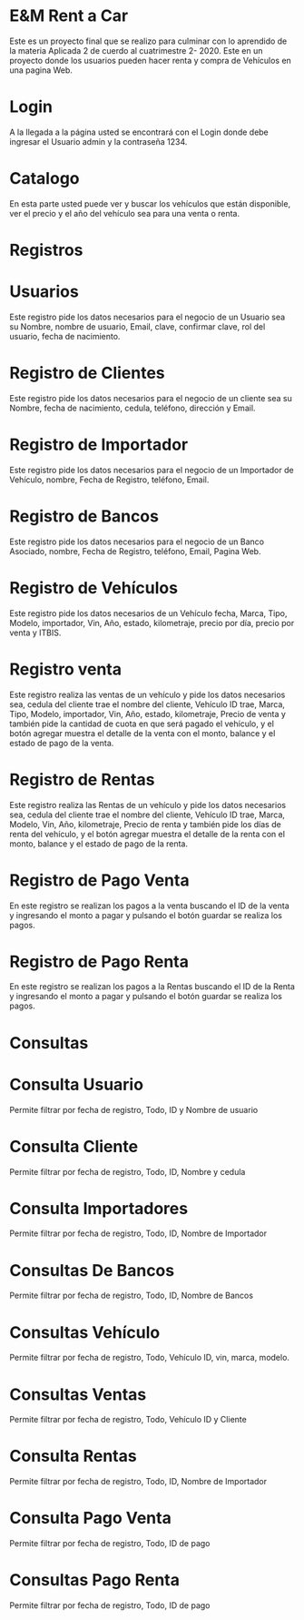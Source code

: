 # E&M Rent a Car

Este es un proyecto final que se realizo para culminar con lo aprendido de la materia Aplicada 2 de cuerdo al cuatrimestre 2- 2020. Este en un proyecto  donde los usuarios pueden  hacer renta y compra de Vehículos en una pagina Web.

# Login

A la llegada a la página usted se encontrará con el Login donde debe ingresar el Usuario admin y la contraseña 1234.



# Catalogo 

En esta parte usted puede ver y buscar los vehículos que están disponible, ver el precio y el año del vehículo sea para una venta o renta.

# Registros 

# Usuarios

Este registro pide los datos necesarios para el negocio de un Usuario sea su Nombre, nombre de usuario, Email, clave, confirmar clave, rol del usuario, fecha de nacimiento.

# Registro de Clientes

Este registro pide los datos necesarios para el negocio de un cliente sea su Nombre, fecha de nacimiento, cedula, teléfono, dirección y Email.

# Registro de Importador 

Este registro pide los datos necesarios para el negocio de un Importador de Vehículo, nombre, Fecha de Registro, teléfono, Email.

# Registro de Bancos 

Este registro pide los datos necesarios para el negocio de un Banco Asociado, nombre, Fecha de Registro, teléfono, Email, Pagina Web.

# Registro de Vehículos

Este registro pide los datos necesarios de un Vehículo fecha, Marca, Tipo, Modelo, importador, Vin, Año, estado, kilometraje, precio por día, precio por venta y ITBIS.

# Registro venta 

Este registro realiza las ventas de un vehículo y pide los datos necesarios sea, cedula del cliente trae el nombre del cliente, Vehículo ID trae, Marca, Tipo, Modelo, importador, Vin, Año, estado, kilometraje, Precio de venta y también pide la cantidad de cuota en que será pagado el vehículo, y el botón agregar muestra el detalle de la venta con el monto, balance y el estado de pago de la venta. 

# Registro de Rentas

Este registro realiza las Rentas de un vehículo y pide los datos necesarios sea, cedula del cliente trae el nombre del cliente, Vehículo ID trae, Marca, Modelo, Vin, Año, kilometraje, Precio de renta y también pide los días de renta del vehículo, y el botón agregar muestra el detalle de la renta con el monto, balance y el estado de pago de la renta. 

# Registro de Pago Venta 

En este registro se realizan los pagos a la venta buscando el ID de la venta y ingresando el monto a pagar y pulsando el botón guardar se realiza los pagos. 

# Registro de Pago Renta 

En este registro se realizan los pagos a la Rentas buscando el ID de la Renta y ingresando el monto a pagar y pulsando el botón guardar se realiza los pagos. 

# Consultas 

# Consulta Usuario

Permite filtrar por fecha de registro, Todo, ID y Nombre de usuario

# Consulta Cliente

Permite filtrar por fecha de registro, Todo, ID, Nombre y cedula

# Consulta Importadores

Permite filtrar por fecha de registro, Todo, ID, Nombre de Importador

# Consultas De Bancos

Permite filtrar por fecha de registro, Todo, ID, Nombre de Bancos

# Consultas Vehículo

Permite filtrar por fecha de registro, Todo, Vehículo ID, vin, marca, modelo.

# Consultas Ventas

Permite filtrar por fecha de registro, Todo, Vehículo ID y Cliente

# Consulta Rentas

Permite filtrar por fecha de registro, Todo, ID, Nombre de Importador

# Consulta Pago Venta

Permite filtrar por fecha de registro, Todo, ID de pago 

# Consultas Pago Renta

Permite filtrar por fecha de registro, Todo, ID de pago 
